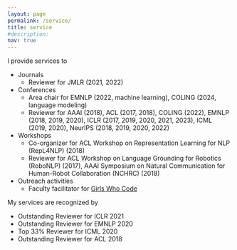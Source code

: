 ```yaml
---
layout: page
permalink: /service/
title: service
#description: 
nav: true
---
```


<!-- I am committed to promoting diversity, equity, and inclusion (DEI).  -->
<!-- My activities include: 
- Faculty facilitator for [Girls Who Code](https://girlswhocode.com/) -->

I provide services to 
- Journals 
    - Reviewer for JMLR (2021, 2022)
- Conferences
    - Area chair for EMNLP (2022, machine learning), COLING (2024, language modeling)
    - Reviewer for AAAI (2018), ACL (2017, 2018), COLING (2022), EMNLP (2018, 2019, 2020), ICLR (2017, 2019, 2020, 2021, 2023), ICML (2019, 2020), NeurIPS (2018, 2019, 2020, 2022)
- Workshops
    - Co-organizer for ACL Workshop on Representation Learning for NLP (RepL4NLP) (2018) 
    - Reviewer for ACL Workshop on Language Grounding for Robotics (RoboNLP) (2017), AAAI Symposium on Natural Communication for Human-Robot Collaboration (NCHRC) (2018)
- Outreach activities
    - Faculty facilitator for [Girls Who Code](https://girlswhocode.com/)

My services are recognized by 
- Outstanding Reviewer for ICLR 2021
- Outstanding Reviewer for EMNLP 2020 
- Top 33% Reviewer for ICML 2020 
- Outstanding Reviewer for ACL 2018

<!-- 
My activities include: 
- Organize
    - [ACL-RepL4NLP-2018](https://sites.google.com/site/repl4nlp2018/home)
- Area Chair for 
    - [COLING 2024](https://lrec-coling-2024.org/)
    - [EMNLP-2022](https://2022.emnlp.org/)
- Review for
    - [ICLR-2024](https://iclr.cc/Conferences/2024/) 
    - [NeurIPS-2023](https://nips.cc/Conferences/2023)
    - [ICLR-2023](https://iclr.cc/Conferences/2023/) 
    - [NeurIPS-2022](https://nips.cc/Conferences/2022)
    - [COLING-2022](https://coling2022.org/)
    - [NeurIPS-2021](https://nips.cc/Conferences/2021)
    - [ICLR-2021](https://iclr.cc/Conferences/2021/) [[Outstanding Reviewer](https://iclr.cc/Conferences/2021/Reviewers)]
    - [NeurIPS-2020](https://nips.cc/Conferences/2020)
    - [EMNLP-2020](https://2020.emnlp.org/) [[Outstanding Reviewer](https://www.aclweb.org/anthology/2020.emnlp-main.0.pdf)]
    - [AACL-IJCNLP-2020](http://aacl2020.org/)
    - [ICML-2020](https://icml.cc/Conferences/2020/) [[Top 33% Reviewer]({{ site.baseurl }}/assets/pdf/Hongyuan_ICML_Certificate.pdf)]
    - [ICLR-2020](https://iclr.cc/Conferences/2020/)
    - [EMNLP-2019](https://www.emnlp-ijcnlp2019.org/)
    - [NeurIPS-2019](https://nips.cc/Conferences/2019/)
    - [ICML-2019](https://icml.cc/Conferences/2019/)
    - [ICLR-2019](https://iclr.cc/Conferences/2019/)
    - [NeurIPS-2018](https://nips.cc/Conferences/2018/)
    - [EMNLP-2018](http://emnlp2018.org/)
    - [ACL-2018](http://acl2018.org/) [[Outstanding Reviewer](https://acl2018.org/2018/07/02/top-reviewers/)]
    - [AAAI-2018](https://aaai.org/Conferences/AAAI-18/)
    - [ACL-2017](http://acl2017.org/)
    - [ICLR-2017](http://www.iclr.cc/doku.php?id=ICLR2017:main&redirect=1)
    - [ACL-RoboNLP-2017](https://robonlp2017.github.io/)
    - [AAAI-NCHRC-2017](http://www.ttic.edu/nchrc/) -->